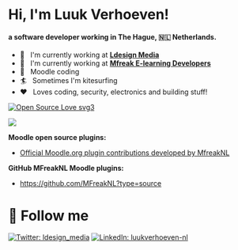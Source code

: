 <h1> Hi, I'm Luuk Verhoeven!</h1>

####  a software developer working in The Hague, 🇳🇱 Netherlands.

- 🏢 &nbsp; I'm currently working at **[Ldesign Media](https://ldesignmedia.nl)**
- 🏢 &nbsp; I'm currently working at **[Mfreak E-learning Developers](https://mfreak.nl)**
- 💯 &nbsp; Moodle coding
- 🏄 &nbsp; Sometimes I'm kitesurfing 
- ❤️ &nbsp; Loves coding, security, electronics and building stuff!

[![Open Source Love svg3](https://badges.frapsoft.com/os/v3/open-source.svg?v=103)](https://github.com/luukverhoeven/)

 <img src="https://github-readme-stats.vercel.app/api?username=luukverhoeven&show_icons=true&include_all_commits=true&theme=radical&count_private=true" />

**Moodle open source plugins:**
- [Official Moodle.org plugin contributions developed by MfreakNL](https://moodle.org/plugins/browse.php?list=contributor&id=1487326)

**GitHub MFreakNL Moodle plugins:** 
- https://github.com/MFreakNL?type=source


# 🏃 Follow me

[![Twitter: ldesign_media](https://img.shields.io/twitter/follow/ldesign_media?label=@ldesign_media&style=social)](https://twitter.com/ldesign_media)
[![LinkedIn: luukverhoeven-nl](https://img.shields.io/badge/-luukverhoeven-blue?style=flat-square&logo=linkedin&logoColor=white)](https://www.linkedin.com/in/luukverhoeven-nl/)
